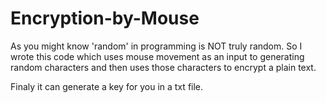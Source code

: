 # Encryption-by-Mouse
 
As you might know 'random' in programming is NOT truly random. So I wrote this code which
uses mouse movement as an input to generating random characters and then uses those characters
to encrypt a plain text.

Finaly it can generate a key for you in a txt file.



